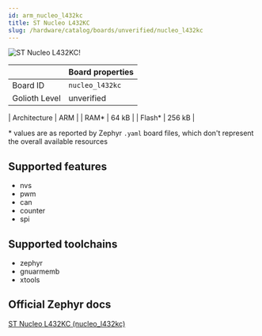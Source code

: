 ```yaml
---
id: arm_nucleo_l432kc
title: ST Nucleo L432KC
slug: /hardware/catalog/boards/unverified/nucleo_l432kc
---
```


[//]: # (This is an auto-generated file, do not edit! Changes to it will be lost upon re-generation)

![ST Nucleo L432KC!](/img/boards/arm/nucleo_l432kc.jpg "ST Nucleo L432KC")

|                | Board properties     |
| -------------  | -------------------- |
| Board ID       | `nucleo_l432kc` |
| Golioth Level  | unverified       |

| Architecture   | ARM |
| RAM*           | 64 kB |
| Flash*         | 256 kB |

\* values are as reported by Zephyr `.yaml` board files, which don't represent the overall available resources



## Supported features

* nvs
* pwm
* can
* counter
* spi

## Supported toolchains

* zephyr
* gnuarmemb
* xtools

## Official Zephyr docs

[ST Nucleo L432KC (nucleo_l432kc)](https://docs.zephyrproject.org/latest/boards/arm/nucleo_l432kc/doc/index.html)
